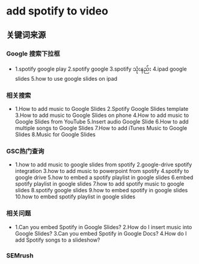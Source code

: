 # add spotify to video

## 关键词来源

### Google 搜索下拉框

- 1.spotify google play
2.spotify google
3.spotify သုံးနည်း
4.ipad google slides
5.how to use google slides on ipad

### 相关搜索

- 1.How to add music to Google Slides
2.Spotify Google Slides template
3.How to add music to Google Slides on phone
4.How to add music to Google Slides from YouTube
5.Insert audio Google Slide
6.How to add multiple songs to Google Slides
7.How to add iTunes Music to Google Slides
8.Music for Google Slides

### GSC热门查询

- 1.how to add music to google slides from spotify
2.google-drive spotify integration
3.how to add music to powerpoint from spotify
4.spotify to google drive
5.how to embed a spotify playlist in google slides
6.embed spotify playlist in google slides
7.how to add spotify music to google slides
8.spotify google slides
9.how to embed spotify in google slides
10.how to embed spotify playlist in google slides

### 相关问题

- 1.Can you embed Spotify in Google Slides?
2.How do I insert music into Google Slides?
3.Can you embed Spotify in Google Docs?
4.How do I add Spotify songs to a slideshow?

### SEMrush